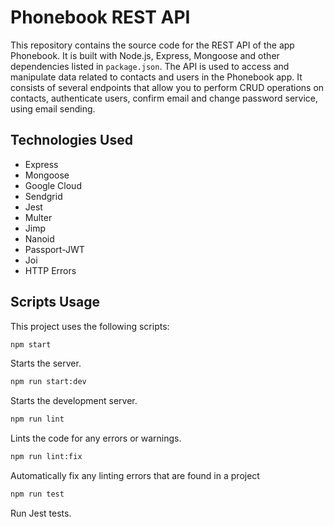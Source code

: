 # Phonebook REST API

This repository contains the source code for the REST API of the app Phonebook. It is built with Node.js, Express, Mongoose and other dependencies listed in `package.json`.
The API is used to access and manipulate data related to contacts and users in the Phonebook app. It consists of several endpoints that allow you to perform CRUD operations on contacts, authenticate users, confirm email and change password service, using email sending.

## Technologies Used

- Express
- Mongoose
- Google Cloud
- Sendgrid
- Jest
- Multer
- Jimp
- Nanoid
- Passport-JWT
- Joi
- HTTP Errors

## Scripts Usage

This project uses the following scripts:

```bash
npm start
```

Starts the server.

```bash
npm run start:dev
```

Starts the development server.

```bash
npm run lint
```

Lints the code for any errors or warnings.

```bash
npm run lint:fix
```

Automatically fix any linting errors that are found in a project

```bash
npm run test
```

Run Jest tests.
